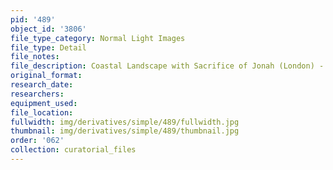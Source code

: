 ```yaml
---
pid: '489'
object_id: '3806'
file_type_category: Normal Light Images
file_type: Detail
file_notes:
file_description: Coastal Landscape with Sacrifice of Jonah (London) - Detail 4
original_format:
research_date:
researchers:
equipment_used:
file_location:
fullwidth: img/derivatives/simple/489/fullwidth.jpg
thumbnail: img/derivatives/simple/489/thumbnail.jpg
order: '062'
collection: curatorial_files
---
```

